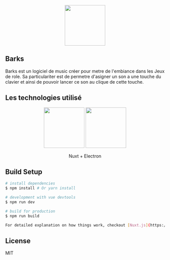 <p align="center">
  <img width="128" height="128" src="https://zupimages.net/up/19/18/ddok.png">
</p>

## Barks

Barks est un logiciel de music créer pour metre de l'embiance dans les Jeux de role. Sa particulariter est de permetre d'asigner un son a une touche du clavier et ainsi de pouvoir lancer ce son au clique de cette touche.

## Les technologies utilisé

<p align="center">
  <img width="128" height="128" src="https://zupimages.net/up/19/26/jx0a.png">
  <img width="128" height="128" src="https://zupimages.net/up/19/26/onxo.png">
</p>
<p align="center">Nuxt + Electron</p>

## Build Setup

``` bash
# install dependencies
$ npm install # Or yarn install

# development with vue devtools
$ npm run dev

# build for production
$ npm run build

For detailed explanation on how things work, checkout [Nuxt.js](https://github.com/nuxt/nuxt.js), [Electron.js](https://electronjs.org/), and [electron-builder](https://www.electron.build/).

```
## License
MIT
